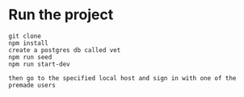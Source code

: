 # Run the project
    git clone
    npm install
    create a postgres db called vet
    npm run seed
    npm run start-dev

    then go to the specified local host and sign in with one of the premade users